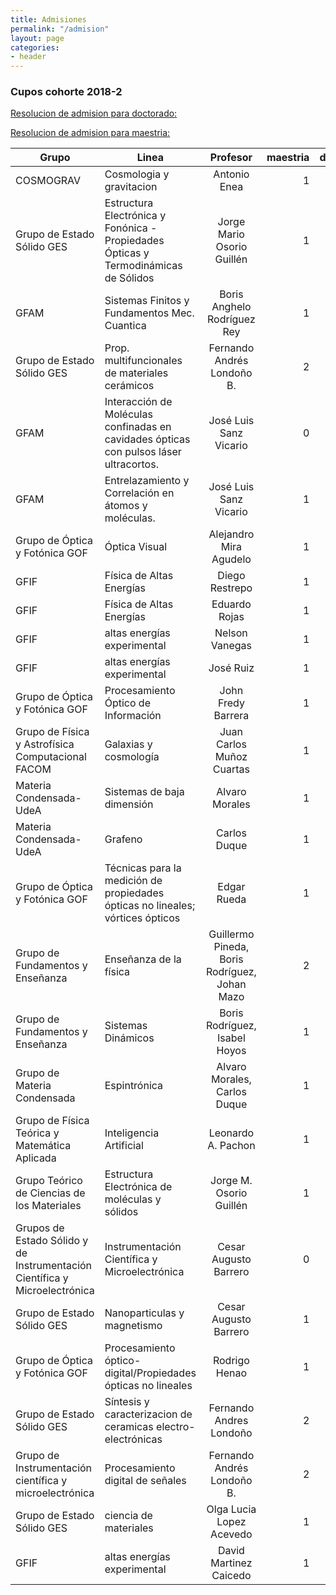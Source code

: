```yaml
---
title: Admisiones
permalink: "/admision"
layout: page
categories:
- header
---
```


### Cupos cohorte 2018-2
[Resolucion de admision para doctorado:](http://sikuani.udea.edu.co/webmaster/resoluciones-posgrados/R1629)

[Resolucion de admision para maestria:](http://sikuani.udea.edu.co/webmaster/resoluciones-posgrados/R1628)


| Grupo | Linea         | Profesor           | maestria  | doctorado |
| ----------- |------------- |:-------------:| -----:|------:|
| COSMOGRAV      | Cosmologia y gravitacion | Antonio Enea |  1     |     1    |
|Grupo de Estado Sólido GES|	Estructura Electrónica y Fonónica - Propiedades Ópticas y Termodinámicas de Sólidos|	Jorge Mario Osorio Guillén|	1	|1|
|GFAM	|Sistemas Finitos y Fundamentos Mec. Cuantica	|Boris Anghelo Rodríguez Rey|	1|	1|
|Grupo de Estado Sólido GES|	Prop. multifuncionales de materiales cerámicos|	Fernando Andrés Londoño B.|	2	|1|
|GFAM	|Interacción de Moléculas confinadas en cavidades ópticas con pulsos láser ultracortos.|	José Luis Sanz Vicario|	0|	1|
|GFAM|	Entrelazamiento y Correlación en átomos y moléculas.|	José Luis Sanz Vicario|	1|	0|
|Grupo de Óptica y Fotónica GOF|	Óptica Visual|	Alejandro Mira Agudelo|	1|	0|
|GFIF|	Física de Altas Energías|	Diego Restrepo|	1	|1|
|GFIF	|Física de Altas Energías|	Eduardo Rojas|	1|	1|
|GFIF |	altas energías experimental |	Nelson Vanegas|	1	|1|
|GFIF|	altas energías experimental |	José Ruiz|	1|	1|
|Grupo de Óptica y Fotónica GOF	|Procesamiento Óptico de Información	|John Fredy Barrera	|1|	1|
|Grupo de Física y Astrofísica Computacional FACOM|	Galaxias y cosmología	|Juan Carlos Muñoz Cuartas|	1	|0|
|Materia Condensada-UdeA	|Sistemas de baja dimensión|	Alvaro Morales|	1|	1|
|Materia Condensada-UdeA|	Grafeno	|Carlos Duque|	1|	1|
|Grupo de Óptica y Fotónica GOF|	Técnicas para la medición de propiedades ópticas no lineales; vórtices ópticos|	Edgar Rueda	|1|	0|
|Grupo de Fundamentos y Enseñanza	|Enseñanza de la física|	Guillermo Pineda, Boris Rodríguez, Johan Mazo	|2|	0|
|Grupo de Fundamentos y Enseñanza	|Sistemas Dinámicos|	Boris Rodríguez, Isabel Hoyos|	1|	0|
|Grupo de Materia Condensada|	Espintrónica|	Alvaro Morales, Carlos Duque|	1|	1|
|Grupo de Física Teórica y Matemática Aplicada|	Inteligencia Artificial	|Leonardo A. Pachon	|1|	0|
|Grupo Teórico de Ciencias de los Materiales|	Estructura Electrónica de moléculas y sólidos|	Jorge M. Osorio Guillén|	1|	0|
|Grupos de Estado Sólido y de Instrumentación Científica y Microelectrónica|Instrumentación Científica y Microelectrónica|		Cesar Augusto Barrero|	0|	1|
|Grupo de Estado Sólido GES|	Nanoparticulas y magnetismo	|Cesar Augusto Barrero|	1	|0|
|Grupo de Óptica y Fotónica GOF|	Procesamiento óptico-digital/Propiedades ópticas no lineales|	Rodrigo Henao	|1	|0|
|Grupo de Estado Sólido GES|	Síntesis y caracterizacion de ceramicas electro-electrónicas|	Fernando Andres Londoño|	2|	1|
|Grupo de Instrumentación científica y microelectrónica|	Procesamiento digital de señales	|Fernando Andrés Londoño B.|	2|	1|
|Grupo de Estado Sólido GES	|ciencia de materiales|	Olga Lucia Lopez Acevedo|	1|	1|
|GFIF	|altas energías experimental| 	David Martinez Caicedo|	1	|1|


